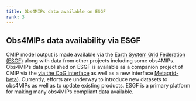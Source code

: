 ```yaml
---
title: Obs4MIPs data available on ESGF 
rank: 3
---
```


## Obs4MIPs data availability via ESGF

CMIP model output is made available via the [Earth System Grid Federation (ESGF)](https://esgf-node.llnl.gov/projects/esgf-llnl) along with data from other projects including some obs4MIPs.    
Obs4MIPs data published on ESGF is available as a companion project of CMIP via the [via the CoG interface](https://esgf-node.llnl.gov/search/obs4MIPs/) as well as a new interface [Metagrid-beta](https://aims2.llnl.gov/metagrid/search?project=obs4MIPs)). Currently, efforts are underway to introduce new datasets to obs4MIPs as well as to update existing products.  ESGF is a primary platform for making many obs4MIPs compliant data available.  


